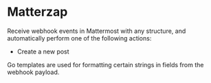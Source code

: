 # Matterzap

Receive webhook events in Mattermost with any structure, and automatically perform one of the following actions:

- Create a new post

Go templates are used for formatting certain strings in fields from the webhook payload.
